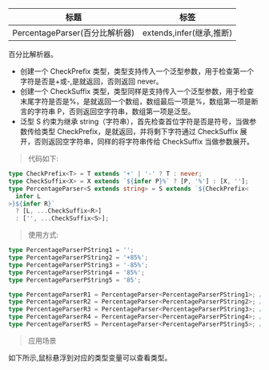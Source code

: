 | 标题                           | 标签                     |
| ------------------------------ | ------------------------ |
| PercentageParser(百分比解析器) | extends,infer(继承,推断) |

百分比解析器。

- 创建一个 CheckPrefix 类型，类型支持传入一个泛型参数，用于检查第一个字符是否是+或-,是就返回，否则返回 never。
- 创建一个 CheckSuffix 类型，类型同样是支持传入一个泛型参数，用于检查末尾字符是否是%，是就返回一个数组，数组最后一项是%，数组第一项是断言的字符串 P，否则返回空字符串，数组第一项是泛型。
- 泛型 S 约束为继承 string（字符串），首先检查首位字符是否是符号，当做参数传给类型 CheckPrefix，是就返回，并将剩下字符通过 CheckSuffix 展开，否则返回空字符串，同样的将字符串传给 CheckSuffix 当做参数展开。

> 代码如下:

```ts
type CheckPrefix<T> = T extends '+' | '-' ? T : never;
type CheckSuffix<X> = X extends `${infer P}%` ? [P, '%'] : [X, ''];
type PercentageParser<S extends string> = S extends `${CheckPrefix<
  infer L
>}${infer R}`
  ? [L, ...CheckSuffix<R>]
  : ['', ...CheckSuffix<S>];
```

> 使用方式:

```ts
type PercentageParserPString1 = '';
type PercentageParserPString2 = '+85%';
type PercentageParserPString3 = '-85%';
type PercentageParserPString4 = '85%';
type PercentageParserPString5 = '85';

type PercentageParserR1 = PercentageParser<PercentageParserPString1>; // expected ['', '', '']
type PercentageParserR2 = PercentageParser<PercentageParserPString2>; // expected ["+", "85", "%"]
type PercentageParserR3 = PercentageParser<PercentageParserPString3>; // expected ["-", "85", "%"]
type PercentageParserR4 = PercentageParser<PercentageParserPString4>; // expected ["", "85", "%"]
type PercentageParserR5 = PercentageParser<PercentageParserPString5>; // expected ["", "85", ""]
```

> 应用场景

如下所示,鼠标悬浮到对应的类型变量可以查看类型。

<div class="code-editor" data-url="codes/typescript/demo/PercentageParser.ts" data-language="typescript"></div>
